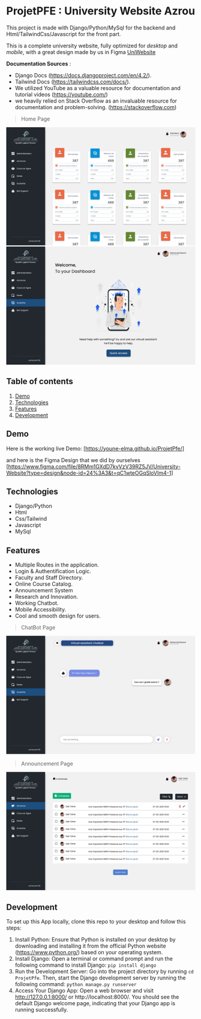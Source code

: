# ProjetPFE : University Website Azrou

This project is made with Django/Python/MySql for the backend and Html/TailwindCss/Javascript for the front part.

This is a complete university website, fully optimized for _desktop_ and _mobile_, with a great design made by us in Figma [UniWebsite](https://www.figma.com/file/8RMm1GXdD7kvVzV39RZ5JV/University-Website?type=design&node-id=24%3A3&t=qC1wteOGqSloVIm4-1)

**Documentation Sources** : 
- Django Docs (https://docs.djangoproject.com/en/4.2/).
- Tailwind Docs (https://tailwindcss.com/docs/).
- We utilized YouTube as a valuable resource for documentation and tutorial videos (https://youtube.com/)
- we heavily relied on Stack Overflow as an invaluable resource for documentation and problem-solving. (https://stackoverflow.com)

> Home Page

![Home page, UniWebsiteAdmin](/theme/static/image/screens/HomePageAdmin.png)
![Home page, UniWebsiteProfesseur](/theme/static/image/screens/HomePageProfesseur.png)

## Table of contents

1. [Demo](#Demo)
2. [Technologies](#Technologies)
3. [Features](#Features)
4. [Development](#Development)

## Demo

Here is the working live Demo: [https://youne-elma.github.io/ProjetPfe/]

and here is the Figma Design that we did by ourselves [https://www.figma.com/file/8RMm1GXdD7kvVzV39RZ5JV/University-Website?type=design&node-id=24%3A3&t=qC1wteOGqSloVIm4-1]

## Technologies

- Django/Python
- Html
- Css/Tailwind
- Javascript
- MySql

## Features

- Multiple Routes in the application.
- Login & Authentification Logic.
- Faculty and Staff Directory.
- Online Course Catalog.
- Announcement System
- Research and Innovation.
- Working Chatbot.
- Mobile Accessibility.
- Cool and smooth design for users.

> ChatBot Page

![Chatbot Page](/theme/static/image/screens/ChatbotPage.png)

> Announcement Page

![Announcement Page](/theme/static/image/screens/AnnouncementPage.png)

## Development

To set up this App locally, clone this repo to your desktop and follow this steps:
1. Install Python: Ensure that Python is installed on your desktop by downloading and installing it from the official Python website (https://www.python.org/) based on your operating system.
2. Install Django: Open a terminal or command prompt and run the following command to install Django: `pip install django`
3. Run the Development Server: Go into the project directory by running `cd ProjetPfe`. Then, start the Django development server by running the following command: `python manage.py runserver`
4. Access Your Django App: Open a web browser and visit http://127.0.0.1:8000/ or http://localhost:8000/. You should see the default Django welcome page, indicating that your Django app is running successfully.
